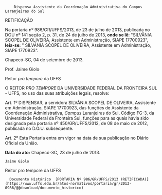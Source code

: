         Dispensa Assistente da Coordenação Administrativa do Campus Laranjeiras do Sul  

RETIFICAÇÃO

 Na portaria nº 986/GR/UFFS/2013, de 23 de julho de 2013, publicada no DOU nº 141 seção 2, p. 31, de 24 de julho de 2013, **onde se lê:** "SILVÂNIA SCOPEL DE OLIVEIRA, Assistente em Administração, SIAPE 17700923", **leia-se:** " SILVÂNIA SCOPEL DE OLIVEIRA, Assistente em Administração, SIAPE 1770923".

 Chapecó-SC, 04 de setembro de 2013.

 Prof. Jaime Giolo

 Reitor *pro tempore* da UFFS

 O REITOR *PRO TEMPORE* DA UNIVERSIDADE FEDERAL DA FRONTEIRA SUL - UFFS, no uso das suas atribuições legais, resolve:

 Art. 1º DISPENSAR, a servidora SILVÂNIA SCOPEL DE OLIVEIRA, Assistente em Administração, SIAPE 17700923, das funções de Assistente da Coordenação Administrativa, *Campus* Laranjeiras do Sul, Código FG-3, da Universidade Federal da Fronteira Sul, funções para as quais havia sido designada pela portaria nº 450/GR/UFFS/2012, de 08 de maio de 2012, publicada no D.O.U. subsequente.

 Art. 2º Esta Portaria entra em vigor na data de sua publicação no Diário Oficial da União.

  

   **Data do ato:** Chapecó-SC, 23 de julho de 2013.   
 

    Jaime Giolo    
 Reitor pro tempore da UFFS 

      Documento Histórico  [PORTARIA Nº 986/GR/UFFS/2013 (RETIFICADA)](https://www.uffs.edu.br/atos-normativos/portaria/gr/2013-0986/@@download/documento_historico)     
      